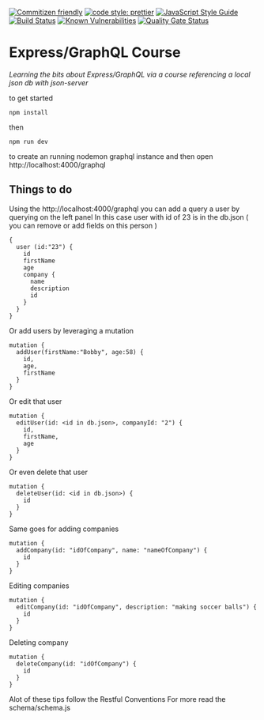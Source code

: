 [![Commitizen friendly](https://img.shields.io/badge/commitizen-friendly-brightgreen.svg)](http://commitizen.github.io/cz-cli/)
[![code style: prettier](https://img.shields.io/badge/code_style-prettier-ff69b4.svg?style=flat-square)](https://github.com/prettier/prettier)
[![JavaScript Style Guide](https://img.shields.io/badge/code_style-standard-brightgreen.svg)](https://standardjs.com)
[![Build Status](https://travis-ci.com/Loonz206/hello-next.svg?branch=master)](https://travis-ci.com/Loonz206/users)
[![Known Vulnerabilities](https://snyk.io/test/github/loonz206/users/badge.svg)](https://snyk.io/test/github/loonz206/users)
[![Quality Gate Status](https://sonarcloud.io/api/project_badges/measure?project=Loonz206_users&metric=alert_status)](https://sonarcloud.io/summary/new_code?id=Loonz206_users)

# Express/GraphQL Course

_Learning the bits about Express/GraphQL via a course referencing a local json db with json-server_

to get started

`npm install`

then

`npm run dev`

to create an running nodemon graphql instance and then open http://localhost:4000/graphql

## Things to do

Using the http://localhost:4000/graphql you can add a query a user by querying on the left panel
In this case user with id of 23 is in the db.json ( you can remove or add fields on this person )

```
{
  user (id:"23") {
    id
    firstName
    age
    company {
      name
      description
      id
    }
  }
}
```

Or add users by leveraging a mutation

```
mutation {
  addUser(firstName:"Bobby", age:58) {
    id,
    age,
    firstName
  }
}
```

Or edit that user

```
mutation {
  editUser(id: <id in db.json>, companyId: "2") {
    id,
    firstName,
    age
  }
}
```

Or even delete that user

```
mutation {
  deleteUser(id: <id in db.json>) {
    id
  }
}
```

Same goes for adding companies

```
mutation {
  addCompany(id: "idOfCompany", name: "nameOfCompany") {
    id
  }
}
```

Editing companies

```
mutation {
  editCompany(id: "idOfCompany", description: "making soccer balls") {
    id
  }
}
```

Deleting company

```
mutation {
  deleteCompany(id: "idOfCompany") {
    id
  }
}
```

Alot of these tips follow the Restful Conventions
For more read the schema/schema.js
